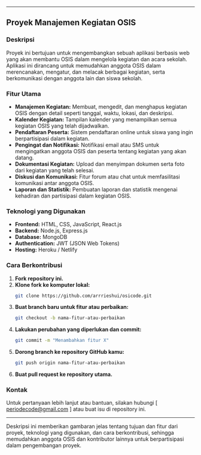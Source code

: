 
---

## Proyek Manajemen Kegiatan OSIS

### Deskripsi

Proyek ini bertujuan untuk mengembangkan sebuah aplikasi berbasis web yang akan membantu OSIS dalam mengelola kegiatan dan acara sekolah. Aplikasi ini dirancang untuk memudahkan anggota OSIS dalam merencanakan, mengatur, dan melacak berbagai kegiatan, serta berkomunikasi dengan anggota lain dan siswa sekolah.

### Fitur Utama

- **Manajemen Kegiatan:** Membuat, mengedit, dan menghapus kegiatan OSIS dengan detail seperti tanggal, waktu, lokasi, dan deskripsi.
- **Kalender Kegiatan:** Tampilan kalender yang menampilkan semua kegiatan OSIS yang telah dijadwalkan.
- **Pendaftaran Peserta:** Sistem pendaftaran online untuk siswa yang ingin berpartisipasi dalam kegiatan.
- **Pengingat dan Notifikasi:** Notifikasi email atau SMS untuk mengingatkan anggota OSIS dan peserta tentang kegiatan yang akan datang.
- **Dokumentasi Kegiatan:** Upload dan menyimpan dokumen serta foto dari kegiatan yang telah selesai.
- **Diskusi dan Komunikasi:** Fitur forum atau chat untuk memfasilitasi komunikasi antar anggota OSIS.
- **Laporan dan Statistik:** Pembuatan laporan dan statistik mengenai kehadiran dan partisipasi dalam kegiatan OSIS.

### Teknologi yang Digunakan

- **Frontend:** HTML, CSS, JavaScript, React.js
- **Backend:** Node.js, Express.js
- **Database:** MongoDB
- **Authentication:** JWT (JSON Web Tokens)
- **Hosting:** Heroku / Netlify

### Cara Berkontribusi

1. **Fork repository ini.**
2. **Klone fork ke komputer lokal:**
   ```bash
   git clone https://github.com/arrrieshui/osicode.git
   ```
3. **Buat branch baru untuk fitur atau perbaikan:**
   ```bash
   git checkout -b nama-fitur-atau-perbaikan
   ```
4. **Lakukan perubahan yang diperlukan dan commit:**
   ```bash
   git commit -m "Menambahkan fitur X"
   ```
5. **Dorong branch ke repository GitHub kamu:**
   ```bash
   git push origin nama-fitur-atau-perbaikan
   ```
6. **Buat pull request ke repository utama.**

### Kontak

Untuk pertanyaan lebih lanjut atau bantuan, silakan hubungi [ periodecode@gmail.com ] atau buat isu di repository ini.

---

Deskripsi ini memberikan gambaran jelas tentang tujuan dan fitur dari proyek, teknologi yang digunakan, dan cara berkontribusi, sehingga memudahkan anggota OSIS dan kontributor lainnya untuk berpartisipasi dalam pengembangan proyek.
